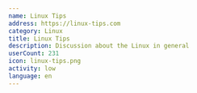 ```yaml
---
name: Linux Tips
address: https://linux-tips.com
category: Linux
title: Linux Tips
description: Discussion about the Linux in general
userCount: 231
icon: linux-tips.png
activity: low
language: en
---
```

